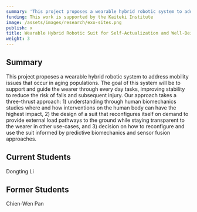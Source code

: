 ```yaml
---
summary: 'This project proposes a wearable hybrid robotic system to address mobility issues that occur in aging populations. The goal of this system will be to support and guide the wearer through every day tasks, improving stability to reduce the risk of falls and subsequent injury. Our approach takes a three-thrust approach: 1) understanding through human biomechanics studies where and how interventions on the human body can have the highest impact, 2) the design of a suit that reconfigures itself on demand to provide external load pathways to the ground while staying transparent to the wearer in other use-cases, and 3) decision on how to reconfigure and use the suit informed by predictive biomechanics and sensor fusion approaches.'
funding: This work is supported by the Kaiteki Institute
image: /assets/images/research/exo-sites.png
publish: x
title: Wearable Hybrid Robotic Suit for Self-Actualization and Well-Being
weight: 3
---
```



## Summary

This project proposes a wearable hybrid robotic system to address mobility issues that occur in aging populations. The goal of this system will be to support and guide the wearer through every day tasks, improving stability to reduce the risk of falls and subsequent injury. Our approach takes a three-thrust approach: 1) understanding through human biomechanics studies where and how interventions on the human body can have the highest impact, 2) the design of a suit that reconfigures itself on demand to provide external load pathways to the ground while staying transparent to the wearer in other use-cases, and 3) decision on how to reconfigure and use the suit informed by predictive biomechanics and sensor fusion approaches.

## Current Students

Dongting Li

## Former Students

Chien-Wen Pan
